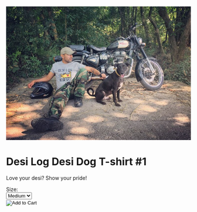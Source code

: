<!--

Title: Desi Dog Desi Dog T-shirt #1

-->
![](/images/desitee1.jpg)

Desi Log Desi Dog T-shirt #1
===
Love your desi? Show your pride!

<form action="https://www.e-junkie.com/ecom/gb.php?c=cart&cl=328984&i=dlddt1&ejc=2" method="POST" target="ej_ejc" accept-charset="UTF-8">
<input type="hidden" name="on0" value="Size">
Size:<br>
<select name="os0">
<option value="Medium">Medium</option>
<option value="Large">Large</option>
</select><br>
<input type='hidden' name='c' value='cart'><input type='hidden' name='cl' value='328984'><input type='hidden' name='i' value='dlddt1'><input type='hidden' name='ejc' value='2'><input type="image" src="https://www.e-junkie.com/ej/ej_add_to_cart.gif" border="0"  alt="Add to Cart" class="ec_ejc_thkbx" onClick="return EJEJC_lc(this.parentNode);">
</form>

